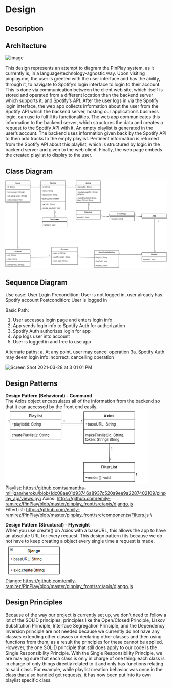 # Design

## Description

## Architecture
![image](https://user-images.githubusercontent.com/78055520/112770369-59139f00-8fdb-11eb-8e65-3be907c7ede1.png)

  This design represents an attempt to diagram the PinPlay system, as it currently is, in a language/technology-agnostic way. Upon visiting pinplay.me, the user is greeted with the user interface and has the ability, through it, to navigate to Spotify’s login interface to login to their account. This is done via communication between the client web site, which itself is stored and operated from a different location than the backend server which supports it, and Spotify’s API. After the user logs in via the Spotify login interface, the web app collects information about the user from the Spotify API which the backend server, hosting our application’s business logic, can use to fulfill its functionalities. The web app communicates this information to the backend server, which structures the data and creates a request to the Spotify API with it. An empty playlist is generated in the user’s account. The backend uses information given back by the Spotify API to then add tracks to the empty playlist. Pertinent information is returned from the Spotify API about this playlist, which is structured by logic in the backend server and given to the web client. Finally, the web page embeds the created playlist to display to the user.   

## Class Diagram

![class diagram](media/design/classdiagram.png)

## Sequence Diagram
Use case: User Login
Precondition: User is not logged in, user already has Spotify account
Postcondition: User is logged in

Basic Path:
1. User accesses login page and enters login info
2. App sends login info to Spotify Auth for authorization
3. Spotify Auth authorizes login for app
4. App logs user into account
5. User is logged in and free to use app

Alternate paths:
a. At any point, user may cancel operation
3a. Spotify Auth may deem login info incorrect, cancelling operation

<img width="586" alt="Screen Shot 2021-03-28 at 3 01 01 PM" src="https://user-images.githubusercontent.com/75813227/112769552-8f9aeb00-8fd6-11eb-9ace-47765a1229ea.png">

## Design Patterns
**Design Pattern (Behavioral) - Command**\
The Axios object encapsulates all of the information from the backend so that it can accessed by the front end easily.\
![Class Diagram](media/design/command_pattern.png)\
Playlist: https://github.com/samantha-milligan/heroku/blob/1dc08ae01d93746a8937c520a9ee9a2287402109/pinplay_api/views.py\
Axios: https://github.com/emily-ramirez/PinPlay/blob/master/pinplay_front/src/apis/django.js \
FilterList: https://github.com/emily-ramirez/PinPlay/blob/master/pinplay_front/src/components/Filters.js \\

**Design Pattern (Structural) - Flyweight**\
When you use create() on Axios with a baseURL, this allows the app to have an absolute URL for every request. This design pattern fits because we do not have to keep creating a object every single time a request is made. \
![Class Diagram](media/design/flyweight_pattern.png)\
Django: https://github.com/emily-ramirez/PinPlay/blob/master/pinplay_front/src/apis/django.js

## Design Principles
Because of the way our project is currently set up, we don’t need to follow a lot of the SOLID principles; principles like the Open/Closed Principle, Liskov Substitution Principle, Interface Segregation Principle, and the Dependency Inversion principle are not needed because we currently do not have any classes extending other classes or declaring other classes and then using functions from them; as a result the principles for these cannot be applied. However, the one SOLID principle that still does apply to our code is the Single Responsibility Principle. With the Single Responsibility Principle, we are making sure that each class is only in charge of one thing: each class is in charge of only things directly related to it and only has functions relating to said class. For example, while playlist creation behavior was once in the class that also handled get requests, it has now been put into its own playlist specific class.
